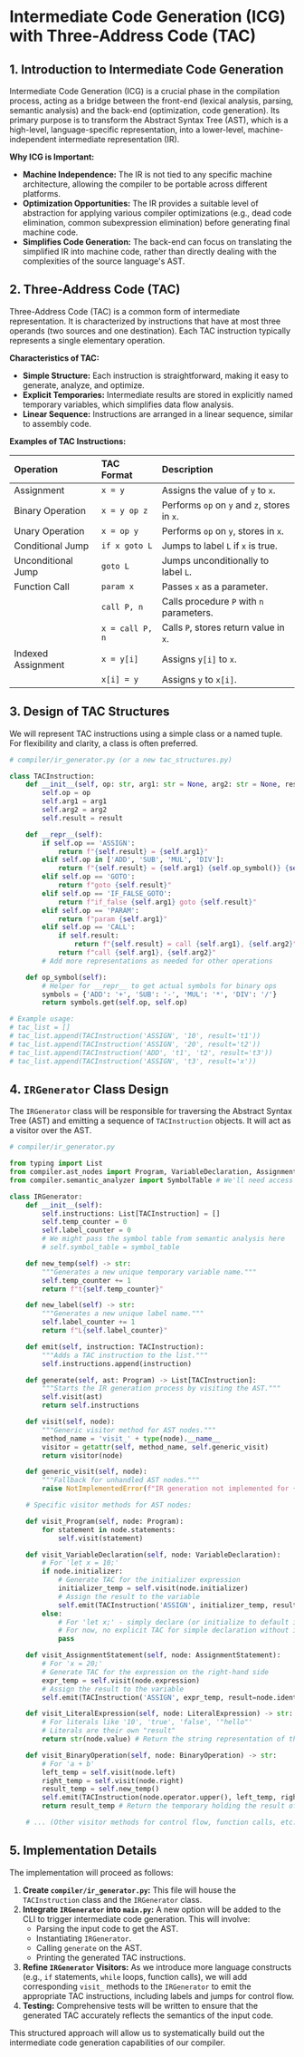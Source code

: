 # Intermediate Code Generation (ICG) with Three-Address Code (TAC)

## 1. Introduction to Intermediate Code Generation

Intermediate Code Generation (ICG) is a crucial phase in the compilation process, acting as a bridge between the front-end (lexical analysis, parsing, semantic analysis) and the back-end (optimization, code generation). Its primary purpose is to transform the Abstract Syntax Tree (AST), which is a high-level, language-specific representation, into a lower-level, machine-independent intermediate representation (IR).

**Why ICG is Important:**

*   **Machine Independence:** The IR is not tied to any specific machine architecture, allowing the compiler to be portable across different platforms.
*   **Optimization Opportunities:** The IR provides a suitable level of abstraction for applying various compiler optimizations (e.g., dead code elimination, common subexpression elimination) before generating final machine code.
*   **Simplifies Code Generation:** The back-end can focus on translating the simplified IR into machine code, rather than directly dealing with the complexities of the source language's AST.

## 2. Three-Address Code (TAC)

Three-Address Code (TAC) is a common form of intermediate representation. It is characterized by instructions that have at most three operands (two sources and one destination). Each TAC instruction typically represents a single elementary operation.

**Characteristics of TAC:**

*   **Simple Structure:** Each instruction is straightforward, making it easy to generate, analyze, and optimize.
*   **Explicit Temporaries:** Intermediate results are stored in explicitly named temporary variables, which simplifies data flow analysis.
*   **Linear Sequence:** Instructions are arranged in a linear sequence, similar to assembly code.

**Examples of TAC Instructions:**

| Operation           | TAC Format           | Description                                     |
| :------------------ | :------------------- | :---------------------------------------------- |
| Assignment          | `x = y`              | Assigns the value of `y` to `x`.                |
| Binary Operation    | `x = y op z`         | Performs `op` on `y` and `z`, stores in `x`.    |
| Unary Operation     | `x = op y`           | Performs `op` on `y`, stores in `x`.            |
| Conditional Jump    | `if x goto L`        | Jumps to label `L` if `x` is true.              |
| Unconditional Jump  | `goto L`             | Jumps unconditionally to label `L`.             |
| Function Call       | `param x`            | Passes `x` as a parameter.                      |
|                     | `call P, n`          | Calls procedure `P` with `n` parameters.        |
|                     | `x = call P, n`      | Calls `P`, stores return value in `x`.          |
| Indexed Assignment  | `x = y[i]`           | Assigns `y[i]` to `x`.                          |
|                     | `x[i] = y`           | Assigns `y` to `x[i]`.                          |

## 3. Design of TAC Structures

We will represent TAC instructions using a simple class or a named tuple. For flexibility and clarity, a class is often preferred.

```python
# compiler/ir_generator.py (or a new tac_structures.py)

class TACInstruction:
    def __init__(self, op: str, arg1: str = None, arg2: str = None, result: str = None):
        self.op = op
        self.arg1 = arg1
        self.arg2 = arg2
        self.result = result

    def __repr__(self):
        if self.op == 'ASSIGN':
            return f"{self.result} = {self.arg1}"
        elif self.op in ['ADD', 'SUB', 'MUL', 'DIV']:
            return f"{self.result} = {self.arg1} {self.op_symbol()} {self.arg2}"
        elif self.op == 'GOTO':
            return f"goto {self.result}"
        elif self.op == 'IF_FALSE_GOTO':
            return f"if_false {self.arg1} goto {self.result}"
        elif self.op == 'PARAM':
            return f"param {self.arg1}"
        elif self.op == 'CALL':
            if self.result:
                return f"{self.result} = call {self.arg1}, {self.arg2}"
            return f"call {self.arg1}, {self.arg2}"
        # Add more representations as needed for other operations

    def op_symbol(self):
        # Helper for __repr__ to get actual symbols for binary ops
        symbols = {'ADD': '+', 'SUB': '-', 'MUL': '*', 'DIV': '/'}
        return symbols.get(self.op, self.op)

# Example usage:
# tac_list = []
# tac_list.append(TACInstruction('ASSIGN', '10', result='t1'))
# tac_list.append(TACInstruction('ASSIGN', '20', result='t2'))
# tac_list.append(TACInstruction('ADD', 't1', 't2', result='t3'))
# tac_list.append(TACInstruction('ASSIGN', 't3', result='x'))
```

## 4. `IRGenerator` Class Design

The `IRGenerator` class will be responsible for traversing the Abstract Syntax Tree (AST) and emitting a sequence of `TACInstruction` objects. It will act as a visitor over the AST.

```python
# compiler/ir_generator.py

from typing import List
from compiler.ast_nodes import Program, VariableDeclaration, AssignmentStatement, LiteralExpression, BinaryOperation
from compiler.semantic_analyzer import SymbolTable # We'll need access to symbol info

class IRGenerator:
    def __init__(self):
        self.instructions: List[TACInstruction] = []
        self.temp_counter = 0
        self.label_counter = 0
        # We might pass the symbol table from semantic analysis here
        # self.symbol_table = symbol_table

    def new_temp(self) -> str:
        """Generates a new unique temporary variable name."""
        self.temp_counter += 1
        return f"t{self.temp_counter}"

    def new_label(self) -> str:
        """Generates a new unique label name."""
        self.label_counter += 1
        return f"L{self.label_counter}"

    def emit(self, instruction: TACInstruction):
        """Adds a TAC instruction to the list."""
        self.instructions.append(instruction)

    def generate(self, ast: Program) -> List[TACInstruction]:
        """Starts the IR generation process by visiting the AST."""
        self.visit(ast)
        return self.instructions

    def visit(self, node):
        """Generic visitor method for AST nodes."""
        method_name = 'visit_' + type(node).__name__
        visitor = getattr(self, method_name, self.generic_visit)
        return visitor(node)

    def generic_visit(self, node):
        """Fallback for unhandled AST nodes."""
        raise NotImplementedError(f"IR generation not implemented for {type(node).__name__}")

    # Specific visitor methods for AST nodes:

    def visit_Program(self, node: Program):
        for statement in node.statements:
            self.visit(statement)

    def visit_VariableDeclaration(self, node: VariableDeclaration):
        # For 'let x = 10;'
        if node.initializer:
            # Generate TAC for the initializer expression
            initializer_temp = self.visit(node.initializer)
            # Assign the result to the variable
            self.emit(TACInstruction('ASSIGN', initializer_temp, result=node.identifier))
        else:
            # For 'let x;' - simply declare (or initialize to default if language requires)
            # For now, no explicit TAC for simple declaration without initializer
            pass

    def visit_AssignmentStatement(self, node: AssignmentStatement):
        # For 'x = 20;'
        # Generate TAC for the expression on the right-hand side
        expr_temp = self.visit(node.expression)
        # Assign the result to the variable
        self.emit(TACInstruction('ASSIGN', expr_temp, result=node.identifier))

    def visit_LiteralExpression(self, node: LiteralExpression) -> str:
        # For literals like '10', 'true', 'false', '"hello"'
        # Literals are their own "result"
        return str(node.value) # Return the string representation of the literal

    def visit_BinaryOperation(self, node: BinaryOperation) -> str:
        # For 'a + b'
        left_temp = self.visit(node.left)
        right_temp = self.visit(node.right)
        result_temp = self.new_temp()
        self.emit(TACInstruction(node.operator.upper(), left_temp, right_temp, result=result_temp))
        return result_temp # Return the temporary holding the result of this operation

    # ... (Other visitor methods for control flow, function calls, etc.)
```

## 5. Implementation Details

The implementation will proceed as follows:

1.  **Create `compiler/ir_generator.py`:** This file will house the `TACInstruction` class and the `IRGenerator` class.
2.  **Integrate `IRGenerator` into `main.py`:** A new option will be added to the CLI to trigger intermediate code generation. This will involve:
    *   Parsing the input code to get the AST.
    *   Instantiating `IRGenerator`.
    *   Calling `generate` on the AST.
    *   Printing the generated TAC instructions.
3.  **Refine `IRGenerator` Visitors:** As we introduce more language constructs (e.g., `if` statements, `while` loops, function calls), we will add corresponding `visit_` methods to the `IRGenerator` to emit the appropriate TAC instructions, including labels and jumps for control flow.
4.  **Testing:** Comprehensive tests will be written to ensure that the generated TAC accurately reflects the semantics of the input code.

This structured approach will allow us to systematically build out the intermediate code generation capabilities of our compiler.
